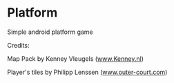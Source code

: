 # Platform

Simple android platform game

Credits:

  Map Pack by Kenney Vleugels (www.Kenney.nl) 
  
  Player's tiles by Philipp Lenssen (www.outer-court.com)
